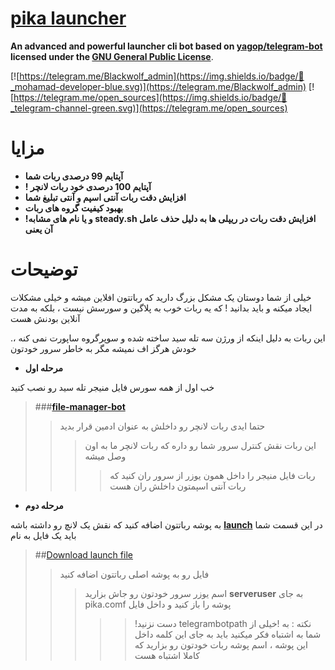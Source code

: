 # [pika launcher](https://telegram.me/pika_launcher)


**An advanced and powerful launcher cli bot based on [yagop/telegram-bot](https://github.com/yagop/telegram-bot) licensed under the [GNU General Public License](https://github.com/SEEDTEAM/TeleSeed/blob/master/LICENSE)**.

[![https://telegram.me/Blackwolf_admin](https://img.shields.io/badge/💬_mohamad-developer-blue.svg)](https://telegram.me/Blackwolf_admin) 
[![https://telegram.me/open_sources](https://img.shields.io/badge/💬_telegram-channel-green.svg)](https://telegram.me/open_sources) 

# مزایا

* **آپتایم 99 درصدی ربات شما**
* **! آپتایم 100 درصدی خود ربات لانچر**
* **افزایش دقت ربات آنتی اسپم و آنتی تبلیغ شما**
* **بهبود کیفیت گروه های ربات**
* **!و یا نام های مشابه steady.sh افزایش دقت ربات در ریپلی ها به دلیل حذف عامل آن یعنی**

# توضیحات

خیلی از شما دوستان یک مشکل بزرگ دارید که رباتتون افلاین میشه و خیلی مشکلات ایجاد میکنه و باید بدانید 
! که یه ربات خوب به پلاگین و سورسش نیست ، بلکه به مدت آنلاین بودنش هست 

.این ربات به دلیل اینکه از ورژن سه تله سید ساخته شده و سوپرگروه ساپورت نمی کنه ، خودش هرگز اف نمیشه مگر به خاطر سرور خودتون

* **مرحله اول**

خب اول از همه سورس فایل منیجر تله سید رو نصب کنید
>###**[file-manager-bot](https://www.github.com/blackwolfadmin/server-manager)**
>>حتما ایدی ربات لانچر رو داخلش به عنوان ادمین قرار بدید
>>>این ربات نقش کنترل سرور شما رو داره که ربات لانچر ما به اون وصل میشه
>>>>ربات فایل منیجر را داخل همون یوزر از سرور ران کنید که ربات آنتی اسپمتون داخلش ران هست


* **مرحله دوم** 

به پوشه رباتتون اضافه کنید که نقش یک لانچ رو داشته باشه **[launch](http://telegram.me/open_sources/3)** در این قسمت شما باید یک فایل به نام 

>##[Download launch file](http://telegram.me/open_sources/3)
>> فایل رو به پوشه اصلی رباتتون اضافه کنید 
>>>اسم یوزر سرور خودتون رو جاش بزارید **serveruser** به جای pika.comf پوشه را باز کنید و داخل فایل 
>>>> >!دست نزنید telegrambotpath نکته : به 
>>!خیلی از شما به اشتباه فکر میکنید باید به جای این کلمه داخل این پوشه ، اسم پوشه ربات خودتون رو بزارید که کاملا اشتباه هست
